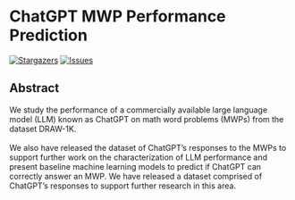<h1 align="left">
	ChatGPT MWP Performance Prediction
</h1>

<p align="left">
	<a href="https://github.com/hwelsters/chatgpt-mwp-performance-prediction/stargazers">
		<img alt="Stargazers" src="https://img.shields.io/github/stars/hwelsters/chatgpt-mwp-performance-prediction?style=for-the-badge"></a>
	<a href="https://github.com/hwelsters/chatgpt-mwp-performance-prediction/issues">
		<img alt="Issues" src="https://img.shields.io/github/issues/hwelsters/chatgpt-mwp-performance-prediction?style=for-the-badge"></a>
</p>

<h2 align="left">
	Abstract
</h2>

<p align="left">
	We study the performance of a commercially available large language model (LLM) known as ChatGPT on
	math word problems (MWPs) from the dataset DRAW-1K. 
	<br/>
	<br/>
	We also have released the dataset of ChatGPT’s responses to the MWPs to
	support further work on the characterization of LLM performance and present baseline machine learning
	models to predict if ChatGPT can correctly answer an MWP. We have released a dataset comprised of
	ChatGPT’s responses to support further research in this area.
</p>

